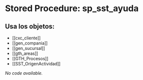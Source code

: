 # Stored Procedure: sp_sst_ayuda

## Usa los objetos:
- [[cxc_cliente]]
- [[gen_compania]]
- [[gen_sucursal]]
- [[gth_areas]]
- [[GTH_Procesos]]
- [[SST_OrigenActividad]]

*No code available.*
